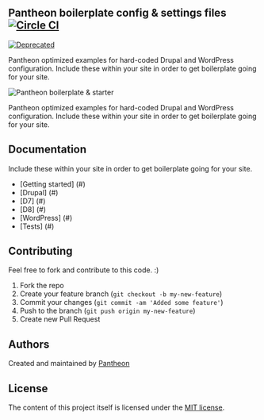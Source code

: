 ## Pantheon boilerplate config & settings files [![Circle CI](https://circleci.com/gh/timani/pantheon-settings-examples.svg?style=svg)](https://circleci.com/gh/timani/pantheon-settings-examples)
[![Deprecated](https://img.shields.io/badge/Pantheon-Deprecated-yellow?logo=pantheon&color=FFDC28)](https://pantheon.io/docs/oss-support-levels#deprecated)


Pantheon optimized examples for hard-coded Drupal and WordPress configuration. Include these within your site in order to get boilerplate going for your site.

![Pantheon boilerplate & starter](https://raw.githubusercontent.com/timani/pantheon-settings-examples/master/assets/images/pantheon-first-banner.png) 

Pantheon optimized examples for hard-coded Drupal and WordPress configuration. Include these within your site in order to get boilerplate going for your site.

## Documentation

Include these within your site in order to get boilerplate going for your site.

- [Getting started] (#)
- [Drupal] (#)
 - [D7] (#)
 - [D8] (#)
- [WordPress] (#)
- [Tests] (#)

## Contributing
Feel free to fork and contribute to this code. :)

1. Fork the repo
2. Create your feature branch (`git checkout -b my-new-feature`)
3. Commit your changes (`git commit -am 'Added some feature'`)
4. Push to the branch (`git push origin my-new-feature`)
5. Create new Pull Request

## Authors

Created and maintained by [Pantheon](https://www.getpantheon.com)
 
## License 

The content of this project itself is licensed under the [MIT license](http://opensource.org/licenses/mit-license.php).

